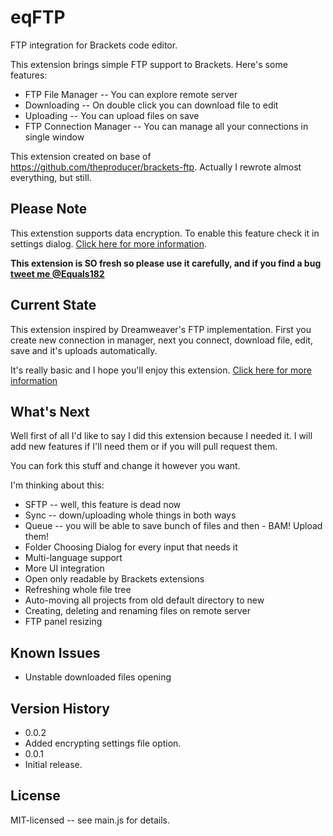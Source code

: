 eqFTP
=====

FTP integration for Brackets code editor.

This extension brings simple FTP support to Brackets.
Here's some features:

* FTP File Manager -- You can explore remote server
* Downloading -- On double click you can download file to edit
* Uploading -- You can upload files on save
* FTP Connection Manager -- You can manage all your connections in single window

This extension created on base of https://github.com/theproducer/brackets-ftp. Actually I rewrote almost everything, but still.

## Please Note

This extenstion supports data encryption. To enable this feature check it in settings dialog. [Click here for more information](https://github.com/Equals182/eqFTP/wiki/Setting-Up#start).

**This extension is SO fresh so please use it carefully, and if you find a bug [tweet me @Equals182](https://twitter.com/Equals182)**

## Current State

This extension inspired by Dreamweaver's FTP implementation. First you create new connection in manager, next you connect, download file, edit, save and it's uploads automatically.

It's really basic and I hope you'll enjoy this extension. [Click here for more information](https://github.com/Equals182/eqFTP/wiki)

## What's Next

Well first of all I'd like to say I did this extension because I needed it. I will add new features if I'll need them or if you will pull request them.

You can fork this stuff and change it however you want.

I'm thinking about this:

* SFTP -- well, this feature is dead now
* Sync -- down/uploading whole things in both ways
* Queue -- you will be able to save bunch of files and then - BAM! Upload them!
* Folder Choosing Dialog for every input that needs it
* Multi-language support
* More UI integration
* Open only readable by Brackets extensions
* Refreshing whole file tree
* Auto-moving all projects from old default directory to new
* Creating, deleting and renaming files on remote server
* FTP panel resizing

## Known Issues

* Unstable downloaded files opening

## Version History

* 0.0.2
 * Added encrypting settings file option.
* 0.0.1
 * Initial release.

## License

MIT-licensed -- see main.js for details.
